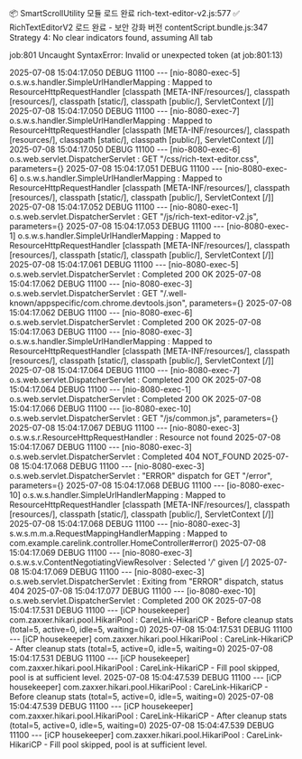 📦 SmartScrollUtility 모듈 로드 완료
rich-text-editor-v2.js:577 ✅ RichTextEditorV2 로드 완료 - 보안 강화 버전
contentScript.bundle.js:347 Strategy 4: No clear indicators found, assuming All tab 

job:801 Uncaught SyntaxError: Invalid or unexpected token (at job:801:13)

2025-07-08 15:04:17.050 DEBUG 11100 --- [nio-8080-exec-5] o.s.w.s.handler.SimpleUrlHandlerMapping  : Mapped to ResourceHttpRequestHandler [classpath [META-INF/resources/], classpath [resources/], classpath [static/], classpath [public/], ServletContext [/]]
2025-07-08 15:04:17.050 DEBUG 11100 --- [nio-8080-exec-7] o.s.w.s.handler.SimpleUrlHandlerMapping  : Mapped to ResourceHttpRequestHandler [classpath [META-INF/resources/], classpath [resources/], classpath [static/], classpath [public/], ServletContext [/]]
2025-07-08 15:04:17.050 DEBUG 11100 --- [nio-8080-exec-6] o.s.web.servlet.DispatcherServlet        : GET "/css/rich-text-editor.css", parameters={}
2025-07-08 15:04:17.051 DEBUG 11100 --- [nio-8080-exec-6] o.s.w.s.handler.SimpleUrlHandlerMapping  : Mapped to ResourceHttpRequestHandler [classpath [META-INF/resources/], classpath [resources/], classpath [static/], classpath [public/], ServletContext [/]]
2025-07-08 15:04:17.052 DEBUG 11100 --- [nio-8080-exec-1] o.s.web.servlet.DispatcherServlet        : GET "/js/rich-text-editor-v2.js", parameters={}
2025-07-08 15:04:17.053 DEBUG 11100 --- [nio-8080-exec-1] o.s.w.s.handler.SimpleUrlHandlerMapping  : Mapped to ResourceHttpRequestHandler [classpath [META-INF/resources/], classpath [resources/], classpath [static/], classpath [public/], ServletContext [/]]
2025-07-08 15:04:17.061 DEBUG 11100 --- [nio-8080-exec-5] o.s.web.servlet.DispatcherServlet        : Completed 200 OK
2025-07-08 15:04:17.062 DEBUG 11100 --- [nio-8080-exec-3] o.s.web.servlet.DispatcherServlet        : GET "/.well-known/appspecific/com.chrome.devtools.json", parameters={}
2025-07-08 15:04:17.062 DEBUG 11100 --- [nio-8080-exec-6] o.s.web.servlet.DispatcherServlet        : Completed 200 OK
2025-07-08 15:04:17.063 DEBUG 11100 --- [nio-8080-exec-3] o.s.w.s.handler.SimpleUrlHandlerMapping  : Mapped to ResourceHttpRequestHandler [classpath [META-INF/resources/], classpath [resources/], classpath [static/], classpath [public/], ServletContext [/]]
2025-07-08 15:04:17.064 DEBUG 11100 --- [nio-8080-exec-7] o.s.web.servlet.DispatcherServlet        : Completed 200 OK
2025-07-08 15:04:17.064 DEBUG 11100 --- [nio-8080-exec-1] o.s.web.servlet.DispatcherServlet        : Completed 200 OK
2025-07-08 15:04:17.066 DEBUG 11100 --- [io-8080-exec-10] o.s.web.servlet.DispatcherServlet        : GET "/js/common.js", parameters={}
2025-07-08 15:04:17.067 DEBUG 11100 --- [nio-8080-exec-3] o.s.w.s.r.ResourceHttpRequestHandler     : Resource not found
2025-07-08 15:04:17.067 DEBUG 11100 --- [nio-8080-exec-3] o.s.web.servlet.DispatcherServlet        : Completed 404 NOT_FOUND
2025-07-08 15:04:17.068 DEBUG 11100 --- [nio-8080-exec-3] o.s.web.servlet.DispatcherServlet        : "ERROR" dispatch for GET "/error", parameters={}
2025-07-08 15:04:17.068 DEBUG 11100 --- [io-8080-exec-10] o.s.w.s.handler.SimpleUrlHandlerMapping  : Mapped to ResourceHttpRequestHandler [classpath [META-INF/resources/], classpath [resources/], classpath [static/], classpath [public/], ServletContext [/]]
2025-07-08 15:04:17.068 DEBUG 11100 --- [nio-8080-exec-3] s.w.s.m.m.a.RequestMappingHandlerMapping : Mapped to com.example.carelink.controller.HomeController#error()
2025-07-08 15:04:17.069 DEBUG 11100 --- [nio-8080-exec-3] o.s.w.s.v.ContentNegotiatingViewResolver : Selected '*/*' given [*/*]
2025-07-08 15:04:17.069 DEBUG 11100 --- [nio-8080-exec-3] o.s.web.servlet.DispatcherServlet        : Exiting from "ERROR" dispatch, status 404
2025-07-08 15:04:17.077 DEBUG 11100 --- [io-8080-exec-10] o.s.web.servlet.DispatcherServlet        : Completed 200 OK
2025-07-08 15:04:17.531 DEBUG 11100 --- [iCP housekeeper] com.zaxxer.hikari.pool.HikariPool        : CareLink-HikariCP - Before cleanup stats (total=5, active=0, idle=5, waiting=0)
2025-07-08 15:04:17.531 DEBUG 11100 --- [iCP housekeeper] com.zaxxer.hikari.pool.HikariPool        : CareLink-HikariCP - After cleanup  stats (total=5, active=0, idle=5, waiting=0)
2025-07-08 15:04:17.531 DEBUG 11100 --- [iCP housekeeper] com.zaxxer.hikari.pool.HikariPool        : CareLink-HikariCP - Fill pool skipped, pool is at sufficient level.
2025-07-08 15:04:47.539 DEBUG 11100 --- [iCP housekeeper] com.zaxxer.hikari.pool.HikariPool        : CareLink-HikariCP - Before cleanup stats (total=5, active=0, idle=5, waiting=0)
2025-07-08 15:04:47.539 DEBUG 11100 --- [iCP housekeeper] com.zaxxer.hikari.pool.HikariPool        : CareLink-HikariCP - After cleanup  stats (total=5, active=0, idle=5, waiting=0)
2025-07-08 15:04:47.539 DEBUG 11100 --- [iCP housekeeper] com.zaxxer.hikari.pool.HikariPool        : CareLink-HikariCP - Fill pool skipped, pool is at sufficient level.